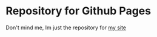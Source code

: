 # Repository for Github Pages
Don't mind me, Im just the repository for [my site](cosmowastaken.github.io)
